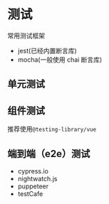 # 测试

常用测试框架

- jest(已经内置断言库)
- mocha(一般使用 chai 断言库)

## 单元测试

## 组件测试

推荐使用`@testing-library/vue`

## 端到端（e2e）测试

- cypress.io
- nightwatch.js
- puppeteer
- testCafe
